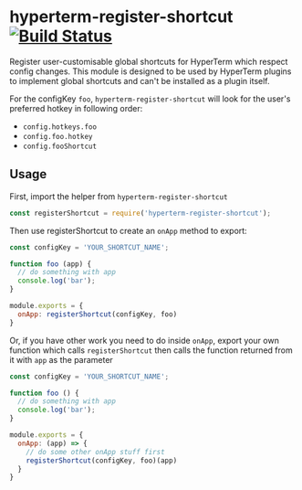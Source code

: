 # hyperterm-register-shortcut [![Build Status](https://travis-ci.org/soutar/hyperterm-register-shortcut.svg?branch=master)](https://travis-ci.org/soutar/hyperterm-register-shortcut)
Register user-customisable global shortcuts for HyperTerm which respect config changes. This module is designed to be used by HyperTerm plugins to implement global shortcuts and can't be installed as a plugin itself.

For the configKey `foo`, `hyperterm-register-shortcut` will look for the user's preferred hotkey in following order:
- `config.hotkeys.foo`
- `config.foo.hotkey`
- `config.fooShortcut`

## Usage

First, import the helper from `hyperterm-register-shortcut`

```js
const registerShortcut = require('hyperterm-register-shortcut');
```

Then use registerShortcut to create an `onApp` method to export:

```js
const configKey = 'YOUR_SHORTCUT_NAME';

function foo (app) {
  // do something with app
  console.log('bar');
}

module.exports = {
  onApp: registerShortcut(configKey, foo)
}
```
Or, if you have other work you need to do inside `onApp`, export your own function which calls `registerShortcut` then calls the function returned from it with `app` as the parameter

```js
const configKey = 'YOUR_SHORTCUT_NAME';

function foo () {
  // do something with app
  console.log('bar');
}

module.exports = {
  onApp: (app) => {
    // do some other onApp stuff first
    registerShortcut(configKey, foo)(app)
  }
}
```
